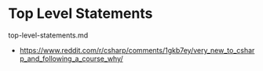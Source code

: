 # Top Level Statements

top-level-statements.md

*   https://www.reddit.com/r/csharp/comments/1gkb7ey/very_new_to_csharp_and_following_a_course_why/
